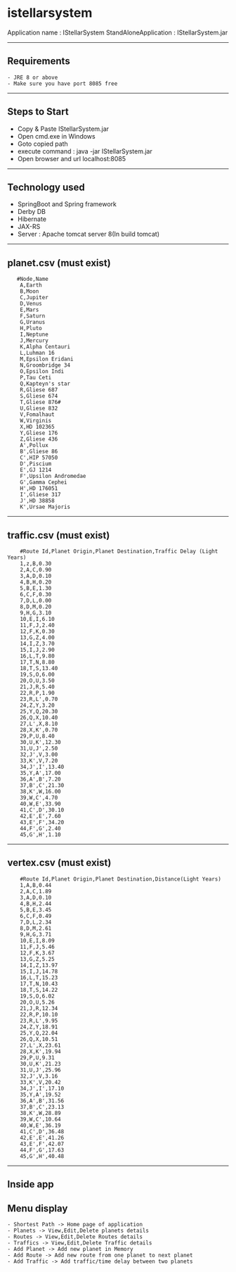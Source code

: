 # istellarsystem

 Application name : IStellarSystem
 StandAloneApplication : IStellarSystem.jar
 
--------------------------------------------------------------------
 Requirements
--------------------------------------------------------------------
 	- JRE 8 or above
 	- Make sure you have port 8085 free
 
---------------------------------------------------------------------
 Steps to Start 
---------------------------------------------------------------------
 
 - Copy & Paste IStellarSystem.jar
 - Open cmd.exe in Windows
 - Goto copied path
 - execute command : java -jar IStellarSystem.jar 
 - Open browser and url localhost:8085
 
-------------------------------------------------------------------
 Technology used
-------------------------------------------------------------------
 - SpringBoot and Spring framework
 - Derby DB
 - Hibernate 
 - JAX-RS 
 - Server : Apache tomcat server 8(In build tomcat)
 
-------------------------------------------------------------------------------------- 	
 planet.csv (must exist)
-------------------------------------------------------------------------------------- 	
 	   #Node,Name
		A,Earth
		B,Moon
		C,Jupiter
		D,Venus
		E,Mars
		F,Saturn
		G,Uranus
		H,Pluto
		I,Neptune
		J,Mercury
		K,Alpha Centauri
		L,Luhman 16
		M,Epsilon Eridani
		N,Groombridge 34
		O,Epsilon Indi
		P,Tau Ceti
		Q,Kapteyn's star
		R,Gliese 687
		S,Gliese 674
		T,Gliese 876#
		U,Gliese 832
		V,Fomalhaut
		W,Virginis
		X,HD 102365
		Y,Gliese 176
		Z,Gliese 436
		A',Pollux
		B',Gliese 86
		C',HIP 57050
		D',Piscium
		E',GJ 1214
		F',Upsilon Andromedae
		G',Gamma Cephei
		H',HD 176051
		I',Gliese 317
		J',HD 38858
		K',Ursae Majoris
 		
-------------------------------------------------------------------------------------- 	
traffic.csv (must exist)
-------------------------------------------------------------------------------------- 	
		#Route Id,Planet Origin,Planet Destination,Traffic Delay (Light Years)
		1,z,B,0.30
		2,A,C,0.90
		3,A,D,0.10
		4,B,H,0.20
		5,B,E,1.30
		6,C,F,0.30
		7,D,L,0.00
		8,D,M,0.20
		9,H,G,3.10
		10,E,I,6.10
		11,F,J,2.40
		12,F,K,0.30
		13,G,Z,4.00
		14,I,Z,3.70
		15,I,J,2.90
		16,L,T,9.80
		17,T,N,8.80
		18,T,S,13.40
		19,S,O,6.00
		20,O,U,3.50
		21,J,R,5.40
		22,R,P,1.90
		23,R,L',0.70
		24,Z,Y,3.20
		25,Y,Q,20.30
		26,Q,X,10.40
		27,L',X,8.10
		28,X,K',0.70
		29,P,U,8.40
		30,U,K',12.30
		31,U,J',2.50
		32,J',V,3.00
		33,K',V,7.20
		34,J',I',13.40
		35,Y,A',17.00
		36,A',B',7.20
		37,B',C',21.30
		38,K',W,16.00
		39,W,C',4.70
		40,W,E',33.90
		41,C',D',30.10
		42,E',E',7.60
		43,E',F',34.20
		44,F',G',2.40
		45,G',H',1.10

-----------------------------------------------------------------------------------------
vertex.csv (must exist)
-----------------------------------------------------------------------------------------
		#Route Id,Planet Origin,Planet Destination,Distance(Light Years)
		1,A,B,0.44
		2,A,C,1.89
		3,A,D,0.10
		4,B,H,2.44
		5,B,E,3.45
		6,C,F,0.49
		7,D,L,2.34
		8,D,M,2.61
		9,H,G,3.71
		10,E,I,8.09
		11,F,J,5.46
		12,F,K,3.67
		13,G,Z,5.25
		14,I,Z,13.97
		15,I,J,14.78
		16,L,T,15.23
		17,T,N,10.43
		18,T,S,14.22
		19,S,O,6.02
		20,O,U,5.26
		21,J,R,12.34
		22,R,P,10.10
		23,R,L',9.95
		24,Z,Y,18.91
		25,Y,Q,22.04
		26,Q,X,10.51
		27,L',X,23.61
		28,X,K',19.94
		29,P,U,9.31
		30,U,K',21.23
		31,U,J',25.96
		32,J',V,3.16
		33,K',V,20.42
		34,J',I',17.10
		35,Y,A',19.52
		36,A',B',31.56
		37,B',C',23.13
		38,K',W,28.89
		39,W,C',10.64
		40,W,E',36.19
		41,C',D',36.48
		42,E',E',41.26
		43,E',F',42.07
		44,F',G',17.63
		45,G',H',40.48
		 
---------------------------------------------------------------------------------------------
Inside app
---------------------------------------------------------------------------------------------

Menu display 
------------ 

	- Shortest Path -> Home page of application 
	- Planets -> View,Edit,Delete planets details
	- Routes -> View,Edit,Delete Routes details
	- Traffics -> View,Edit,Delete Traffic details
	- Add Planet -> Add new planet in Memory 
	- Add Route -> Add new route from one planet to next planet
	- Add Traffic -> Add traffic/time delay between two planets 
 

